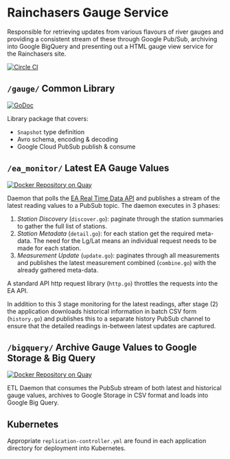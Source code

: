 Rainchasers Gauge Service
=========================

Responsible for retrieving updates from various flavours of river gauges and providing a consistent stream of these through Google Pub/Sub, archiving into Google BigQuery and presenting out a HTML gauge view service for the Rainchasers site.

[![Circle CI](https://circleci.com/gh/rainchasers/com.rainchasers.gauge.svg?style=svg)](https://circleci.com/gh/rainchasers/com.rainchasers.gauge)

`/gauge/` Common Library
------------------------

[![GoDoc](https://godoc.org/github.com/rainchasers/com.rainchasers.gauge/gauge?status.png)](https://godoc.org/github.com/rainchasers/com.rainchasers.gauge/gauge)

Library package that covers:

* `Snapshot` type definition
* Avro schema, encoding & decoding
* Google Cloud PubSub publish & consume

`/ea_monitor/` Latest EA Gauge Values
-------------------------------------

[![Docker Repository on Quay](https://quay.io/repository/rainchasers/ea_monitor/status "Docker Repository on Quay")](https://quay.io/repository/rainchasers/ea_monitor)

Daemon that polls the [EA Real Time Data API](http://environment.data.gov.uk/flood-monitoring/doc/reference) and publishes a stream of the latest reading values to a PubSub topic. The daemon executes in 3 phases:

1. *Station Discovery* (`discover.go`): paginate through the station summaries to gather the full list of stations.  
2. *Station Metadata* (`detail.go`): for each station get the required meta-data. The need for the Lg/Lat means an individual request needs to be made for each station. 
3. *Measurement Update* (`update.go`): paginates through all measurements and publishes the latest measurement combined (`combine.go`) with the already gathered meta-data.

A standard API http request library (`http.go`) throttles the requests into the EA API. 

In addition to this 3 stage monitoring for the latest readings, after stage (2) the application downloads historical information in batch CSV form (`history.go`) and publishes this to a separate history PubSub channel to ensure that the detailed readings in-between latest updates are captured.

`/bigquery/` Archive Gauge Values to Google Storage & Big Query
---------------------------------------------------------------

[![Docker Repository on Quay](https://quay.io/repository/rainchasers/gauge_bigquery/status "Docker Repository on Quay")](https://quay.io/repository/rainchasers/gauge_bigquery)

ETL Daemon that consumes the PubSub stream of both latest and historical gauge values, archives to Google Storage in CSV format and loads into Google Big Query.

Kubernetes
----------

Appropriate `replication-controller.yml` are found in each application directory for deployment into Kubernetes.